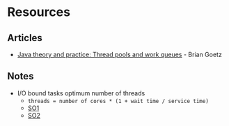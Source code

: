 # Resources

## Articles

- [Java theory and practice: Thread pools and work queues](https://codeantenna.com/a/B2xXjD1Hql) -
  Brian Goetz

## Notes

- I/O bound tasks optimum number of threads
  - `threads = number of cores * (1 + wait time / service time)`
  - [SO1](https://stackoverflow.com/a/13958877)
  - [SO2](https://stackoverflow.com/a/62556865)
